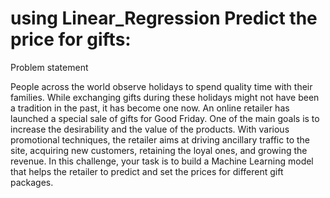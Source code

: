 # using Linear_Regression Predict the price for gifts:
Problem statement

People across the world observe holidays to spend quality time with their families. While exchanging gifts during these holidays might not have been a tradition in the past, it has become one now.
An online retailer has launched a special sale of gifts for Good Friday. One of the main goals is to increase the desirability and the value of the products. With various promotional techniques, the retailer aims at driving ancillary traffic to the site, acquiring new customers, retaining the loyal ones, and growing the revenue.
In this challenge, your task is to build a Machine Learning model that helps the retailer to predict and set the prices for different gift packages.
